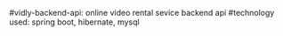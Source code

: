#vidly-backend-api: online video rental sevice backend api
#technology used: spring boot, hibernate, mysql
